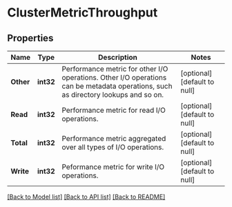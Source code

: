 # ClusterMetricThroughput

## Properties
Name | Type | Description | Notes
------------ | ------------- | ------------- | -------------
**Other** | **int32** | Performance metric for other I/O operations. Other I/O operations can be metadata operations, such as directory lookups and so on. | [optional] [default to null]
**Read** | **int32** | Performance metric for read I/O operations. | [optional] [default to null]
**Total** | **int32** | Performance metric aggregated over all types of I/O operations. | [optional] [default to null]
**Write** | **int32** | Peformance metric for write I/O operations. | [optional] [default to null]

[[Back to Model list]](../README.md#documentation-for-models) [[Back to API list]](../README.md#documentation-for-api-endpoints) [[Back to README]](../README.md)


